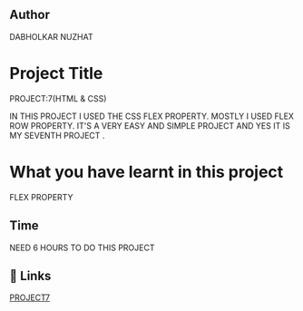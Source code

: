  ## Author 
 DABHOLKAR NUZHAT 
 
# Project Title
PROJECT:7(HTML & CSS)

IN THIS PROJECT I USED THE CSS FLEX PROPERTY.
MOSTLY I USED FLEX ROW  PROPERTY. IT'S A VERY EASY AND SIMPLE PROJECT AND YES IT IS MY SEVENTH PROJECT .



 # What you have learnt in this project
FLEX PROPERTY 

## Time
 NEED 6 HOURS TO DO THIS PROJECT

## 🔗 Links
[PROJECT7 ](https://project7a.netlify.app/)
